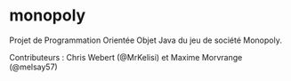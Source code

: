 # monopoly

Projet de Programmation Orientée Objet Java du jeu de société Monopoly.

Contributeurs : Chris Webert (@MrKelisi) et Maxime Morvrange (@melsay57)

